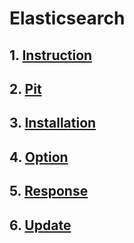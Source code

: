 
# Elasticsearch

## 1. [Instruction](./instruction.md)

## 2. [Pit](./pit.md)

## 3. [Installation](./installation.md)

## 4. [Option](./option.md)

## 5. [Response](./response.md)

## 6. [Update](移除并合并至History)

